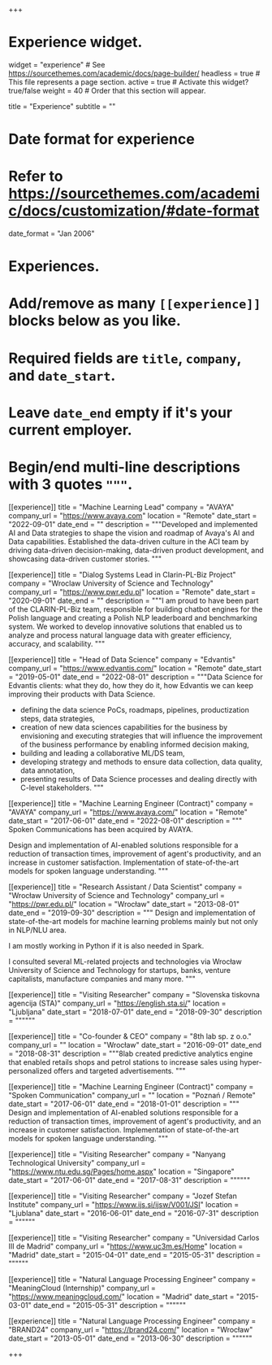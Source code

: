 +++
# Experience widget.
widget = "experience"  # See https://sourcethemes.com/academic/docs/page-builder/
headless = true  # This file represents a page section.
active = true  # Activate this widget? true/false
weight = 40  # Order that this section will appear.

title = "Experience"
subtitle = ""

# Date format for experience
#   Refer to https://sourcethemes.com/academic/docs/customization/#date-format
date_format = "Jan 2006"

# Experiences.
#   Add/remove as many `[[experience]]` blocks below as you like.
#   Required fields are `title`, `company`, and `date_start`.
#   Leave `date_end` empty if it's your current employer.
#   Begin/end multi-line descriptions with 3 quotes `"""`.

[[experience]]
  title = "Machine Learning Lead"
  company = "AVAYA"
  company_url = "https://www.avaya.com"
  location = "Remote"
  date_start = "2022-09-01"
  date_end = ""
  description = """Developed and implemented AI and Data strategies to shape the vision and roadmap of Avaya's AI and Data capabilities. Established the data-driven culture in the ACI team by driving data-driven decision-making, data-driven product development, and showcasing data-driven customer stories.
  """


[[experience]]
  title = "Dialog Systems Lead in Clarin-PL-Biz Project"
  company = "Wroclaw University of Science and Technology"  
  company_url = "https://www.pwr.edu.pl"
  location = "Remote"
  date_start = "2020-09-01"
  date_end = ""
  description = """I am proud to have been part of the CLARIN-PL-Biz team, responsible for building chatbot engines for the Polish language and creating a Polish NLP leaderboard and benchmarking system. We worked to develop innovative solutions that enabled us to analyze and process natural language data with greater efficiency, accuracy, and scalability. 
  """


[[experience]]
  title = "Head of Data Science"
  company = "Edvantis"
  company_url = "https://www.edvantis.com/"
  location = "Remote"
  date_start = "2019-05-01"
  date_end = "2022-08-01"
  description = """Data Science for Edvantis clients: what they do, how they do it, how Edvantis we can keep improving their products with Data Science.
  * defining the data science PoCs, roadmaps, pipelines, productization steps, data strategies,
  * creation of new data sciences capabilities for the business by envisioning and executing strategies that will influence the improvement of the business performance by enabling informed decision making,
  * building and leading a collaborative ML/DS team,
  * developing strategy and methods to ensure data collection, data quality, data annotation,
  * presenting results of Data Science processes and dealing directly with C-level stakeholders.
  """

[[experience]]
  title = "Machine Learning Engineer (Contract)"
  company = "AVAYA"
  company_url = "https://www.avaya.com/"
  location = "Remote"
  date_start = "2017-06-01"
  date_end = "2022-08-01"
  description = """
  Spoken Communications has been acquired by AVAYA.

  Design and implementation of AI-enabled solutions responsible for a reduction of transaction times, improvement of agent's productivity, and an increase in customer satisfaction. Implementation of state-of-the-art models for spoken language understanding.
  """

[[experience]]
  title = "Research Assistant / Data Scientist"
  company = "Wrocław University of Science and Technology"
  company_url = "https://pwr.edu.pl/"
  location = "Wrocław"
  date_start = "2013-08-01"
  date_end = "2019-09-30"
  description = """
  Design and implementation of state-of-the-art models for machine learning problems mainly but not only in NLP/NLU area.

  I am mostly working in Python if it is also needed in Spark.

  I consulted several ML-related projects and technologies via Wrocław University of Science and Technology for startups, banks, venture capitalists, manufacture companies and many more.
  """

[[experience]]
  title = "Visiting Researcher"
  company = "Slovenska tiskovna agencija (STA)"
  company_url = "https://english.sta.si/"
  location = "Ljubljana"
  date_start = "2018-07-01"
  date_end = "2018-09-30"
  description = """"""

[[experience]]
  title = "Co-founder & CEO"
  company = "8th lab sp. z o.o."
  company_url = ""
  location = "Wrocław"
  date_start = "2016-09-01"
  date_end = "2018-08-31"
  description = """8lab created predictive analytics engine that enabled retails shops and petrol stations to increase sales using hyper-personalized offers and targeted advertisements.
"""

[[experience]]
  title = "Machine Learning Engineer (Contract)"
  company = "Spoken Communication"
  company_url = ""
  location = "Poznań / Remote"
  date_start = "2017-06-01"
  date_end = "2018-01-01"
  description = """
  Design and implementation of AI-enabled solutions responsible for a reduction of transaction times, improvement of agent's productivity, and an increase in customer satisfaction. Implementation of state-of-the-art models for spoken language understanding.
  """

[[experience]]
  title = "Visiting Researcher"
  company = "Nanyang Technological University"
  company_url = "https://www.ntu.edu.sg/Pages/home.aspx"
  location = "Singapore"
  date_start = "2017-06-01"
  date_end = "2017-08-31"
  description = """"""

[[experience]]
  title = "Visiting Researcher"
  company = "Jozef Stefan Institute"
  company_url = "https://www.ijs.si/ijsw/V001/JSI"
  location = "Ljublana"
  date_start = "2016-06-01"
  date_end = "2016-07-31"
  description = """"""

[[experience]]
  title = "Visiting Researcher"
  company = "Universidad Carlos III de Madrid"
  company_url = "https://www.uc3m.es/Home"
  location = "Madrid"
  date_start = "2015-04-01"
  date_end = "2015-05-31"
  description = """"""

[[experience]]
  title = "Natural Language Processing Engineer"
  company = "MeaningCloud (Internship)"
  company_url = "https://www.meaningcloud.com/"
  location = "Madrid"
  date_start = "2015-03-01"
  date_end = "2015-05-31"
  description = """"""

[[experience]]
  title = "Natural Language Processing Engineer"
  company = "BRAND24"
  company_url = "https://brand24.com/"
  location = "Wrocław"
  date_start = "2013-05-01"
  date_end = "2013-06-30"
  description = """"""

+++
